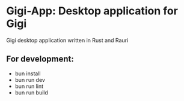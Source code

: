 # Gigi-App: Desktop application for Gigi
Gigi desktop application written in Rust and Rauri

## For development:

- bun install
- bun run dev
- bun run lint
- bun run build
